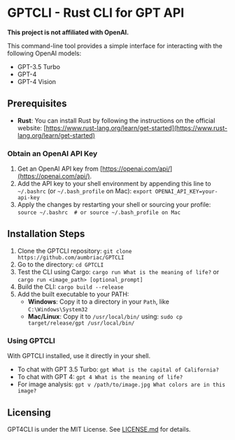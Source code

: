 # GPTCLI - Rust CLI for GPT API

**This project is not affiliated with OpenAI.**

This command-line tool provides a simple interface for interacting with the following OpenAI models:

- GPT-3.5 Turbo
- GPT-4
- GPT-4 Vision

## Prerequisites

- **Rust**: You can install Rust by following the instructions on the official website: [https://www.rust-lang.org/learn/get-started](https://www.rust-lang.org/learn/get-started)

### Obtain an OpenAI API Key

1. Get an OpenAI API key from [https://openai.com/api/](https://openai.com/api/).
2. Add the API key to your shell environment by appending this line to `~/.bashrc` (or `~/.bash_profile` on Mac): `export OPENAI_API_KEY=your-api-key`
3. Apply the changes by restarting your shell or sourcing your profile: `source ~/.bashrc  # or source ~/.bash_profile on Mac`

## Installation Steps

1. Clone the GPTCLI repository: `git clone https://github.com/aumbriac/GPTCLI`
2. Go to the directory: `cd GPTCLI`
3. Test the CLI using Cargo: `cargo run What is the meaning of life?` or `cargo run <image_path> [optional_prompt]`
4. Build the CLI: `cargo build --release`
5. Add the built executable to your PATH:
   - **Windows**: Copy it to a directory in your `Path`, like `C:\Windows\System32`
   - **Mac/Linux**: Copy it to `/usr/local/bin/` using: `sudo cp target/release/gpt /usr/local/bin/`

### Using GPTCLI

With GPTCLI installed, use it directly in your shell.

- To chat with GPT 3.5 Turbo: `gpt What is the capital of California?`
- To chat with GPT 4: `gpt 4 What is the meaning of life?`
- For image analysis: `gpt v /path/to/image.jpg What colors are in this image?`

## Licensing

GPT4CLI is under the MIT License. See [LICENSE.md](LICENSE.md) for details.
